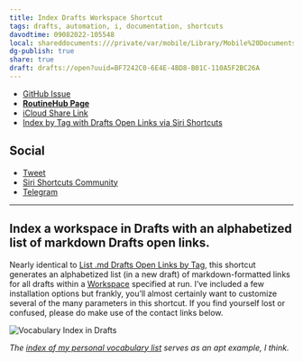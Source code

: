 ```yaml
---
title: Index Drafts Workspace Shortcut
tags: drafts, automation, i, documentation, shortcuts
davodtime: 09082022-105548
local: shareddocuments:///private/var/mobile/Library/Mobile%20Documents/iCloud~md~obsidian/Documents/OBSHIDDIAN/drafts/BF7242C0-6E4E-4BD8-B01C-110A5F2BC26A.md
dg-publish: true
share: true
draft: drafts://open?uuid=BF7242C0-6E4E-4BD8-B01C-110A5F2BC26A
---
```


- [GitHub Issue](https://github.com/extratone/i/issues/163)
- [**RoutineHub Page**](https://routinehub.co/shortcut/11397)
- [iCloud Share Link](https://www.icloud.com/shortcuts/94773262de4445a9893b334be3b00351)
- [Index by Tag with Drafts Open Links via Siri Shortcuts](drafts://open?uuid=225ED750-53C3-455C-9CAD-6CEBA0184ACC)

## Social

- [Tweet](https://twitter.com/NeoYokel/status/1507091177614499841)
- [Siri Shortcuts Community](https://twitter.com/neoyokel/status/1507091640007147530?s=21&t=-6Y3afigCxZ2uvRq7dk0PA)
- [Telegram](https://t.me/extratone/10821)

---

## Index a workspace in Drafts with an alphabetized list of markdown Drafts open links.

Nearly identical to [List .md Drafts Open Links by Tag](https://routinehub.co/shortcut/11085/), this shortcut generates an alphabetized list (in a new draft) of markdown-formatted links for all drafts within a [Workspace](https://docs.getdrafts.com/docs/drafts/workspaces) specified at run. I’ve included a few installation options but frankly, you’ll almost certainly want to customize several of the many parameters in this shortcut. If you find yourself lost or confused, please do make use of the contact links below.

![Vocabulary Index in Drafts](https://davidblue.wtf/frames/vocabularyindex.png)

*The [index of my personal vocabulary list](https://tilde.town/~extratone/vocabulary) serves as an apt example, I think.*
